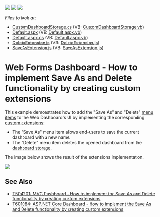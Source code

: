 <!-- default badges list -->
![](https://img.shields.io/endpoint?url=https://codecentral.devexpress.com/api/v1/VersionRange/128580451/17.2.8%2B)
[![](https://img.shields.io/badge/Open_in_DevExpress_Support_Center-FF7200?style=flat-square&logo=DevExpress&logoColor=white)](https://supportcenter.devexpress.com/ticket/details/T466761)
[![](https://img.shields.io/badge/📖_How_to_use_DevExpress_Examples-e9f6fc?style=flat-square)](https://docs.devexpress.com/GeneralInformation/403183)
<!-- default badges end -->
<!-- default file list -->
*Files to look at*:

* [CustomDashboardStorage.cs](./CS/AspDashboard_CustomExtension/CustomDashboardStorage.cs) (VB: [CustomDashboardStorage.vb](./VB/AspDashboard_CustomExtension/CustomDashboardStorage.vb))
* [Default.aspx](./CS/AspDashboard_CustomExtension/Default.aspx) (VB: [Default.aspx.vb](./VB/AspDashboard_CustomExtension/Default.aspx.vb))
* [Default.aspx.cs](./CS/AspDashboard_CustomExtension/Default.aspx.cs) (VB: [Default.aspx.vb](./VB/AspDashboard_CustomExtension/Default.aspx.vb))
* [DeleteExtension.js](./CS/AspDashboard_CustomExtension/Scripts/DeleteExtension.js) (VB: [DeleteExtension.js](./VB/AspDashboard_CustomExtension/Scripts/DeleteExtension.js))
* [SaveAsExtension.js](./CS/AspDashboard_CustomExtension/Scripts/SaveAsExtension.js) (VB: [SaveAsExtension.js](./VB/AspDashboard_CustomExtension/Scripts/SaveAsExtension.js))
<!-- default file list end -->
# Web Forms Dashboard - How to implement Save As and Delete functionality by creating custom extensions

This example demonstrates how to add the "Save As" and "Delete" [menu items](https://docs.devexpress.com/Dashboard/117444) to the Web Dashboard's UI by implementing the corresponding [custom extensions](https://docs.devexpress.com/Dashboard/117543):

* The "Save As" menu item allows end-users to save the current dashboard with a new name.
* The "Delete" menu item deletes the opened dashboard from the [dashboard storage](https://docs.devexpress.com/Dashboard/116299).

The image below shows the result of the extensions implementation.

![](readme.png)

## See Also

- [T504201: MVC Dashboard - How to implement the Save As and Delete functionality by creating custom extensions](https://github.com/DevExpress-Examples/mvc-dashboard-how-to-define-extensions-providing-the-save-as-and-delete-functionality-t504201)
- [T601084: ASP.NET Core Dashboard - How to implement the Save As and Delete functionality by creating custom extensions](https://github.com/DevExpress-Examples/aspnet-core-dashboard-how-to-implement-the-save-as-and-delete-functionality-by-creating-cu-t601084)

